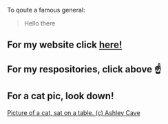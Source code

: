 To qoute a famous general:
> Hello there

## For my website click [here!](https://ashleycave.com)

## For my respositories, click above :point_up:

## For a cat pic, look down!

[Picture of a cat, sat on a table. (c) Ashley Cave](/Cat.jpg)

